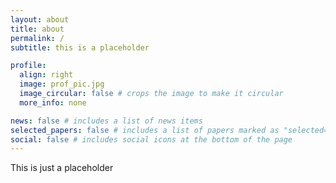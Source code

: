 ```yaml
---
layout: about
title: about
permalink: /
subtitle: this is a placeholder

profile:
  align: right
  image: prof_pic.jpg
  image_circular: false # crops the image to make it circular
  more_info: none

news: false # includes a list of news items
selected_papers: false # includes a list of papers marked as "selected={true}"
social: false # includes social icons at the bottom of the page
---
```


This is just a placeholder
